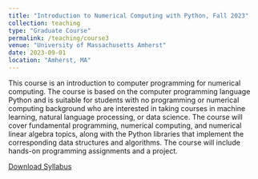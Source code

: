 ```yaml
---
title: "Introduction to Numerical Computing with Python, Fall 2023"
collection: teaching
type: "Graduate Course"
permalink: /teaching/course3
venue: "University of Massachusetts Amherst"
date: 2023-09-01
location: "Amherst, MA"
---
```


	
This course is an introduction to computer programming for numerical computing. The course is based on the computer programming language Python and is suitable for students with no programming or numerical computing background who are interested in taking courses in machine learning, natural language processing, or data science. The course will cover fundamental programming, numerical computing, and numerical linear algebra topics, along with the Python libraries that implement the corresponding data structures and algorithms. The course will include hands-on programming assignments and a project. 

[Download Syllabus](http://academicpages.github.io/files/CICS_580_Syllabu_Montazer.pdf)

<!--
Heading 1
======

Heading 2
======

Heading 3
======
-->
